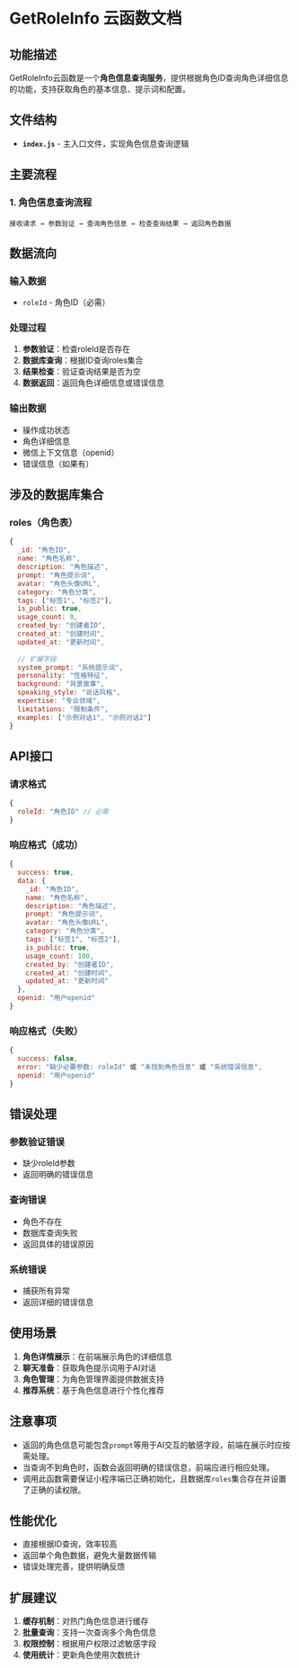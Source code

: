 # GetRoleInfo 云函数文档

## 功能描述

GetRoleInfo云函数是一个**角色信息查询服务**，提供根据角色ID查询角色详细信息的功能，支持获取角色的基本信息、提示词和配置。

## 文件结构

- **`index.js`** - 主入口文件，实现角色信息查询逻辑

## 主要流程

### 1. 角色信息查询流程
```
接收请求 → 参数验证 → 查询角色信息 → 检查查询结果 → 返回角色数据
```

## 数据流向

### 输入数据
- `roleId` - 角色ID（必需）

### 处理过程
1. **参数验证**：检查roleId是否存在
2. **数据库查询**：根据ID查询roles集合
3. **结果检查**：验证查询结果是否为空
4. **数据返回**：返回角色详细信息或错误信息

### 输出数据
- 操作成功状态
- 角色详细信息
- 微信上下文信息（openid）
- 错误信息（如果有）

## 涉及的数据库集合

### roles（角色表）
```javascript
{
  _id: "角色ID",
  name: "角色名称",
  description: "角色描述",
  prompt: "角色提示词",
  avatar: "角色头像URL",
  category: "角色分类",
  tags: ["标签1", "标签2"],
  is_public: true,
  usage_count: 0,
  created_by: "创建者ID",
  created_at: "创建时间",
  updated_at: "更新时间",
  
  // 扩展字段
  system_prompt: "系统提示词",
  personality: "性格特征",
  background: "背景故事",
  speaking_style: "说话风格",
  expertise: "专业领域",
  limitations: "限制条件",
  examples: ["示例对话1", "示例对话2"]
}
```

## API接口

### 请求格式
```javascript
{
  roleId: "角色ID" // 必需
}
```

### 响应格式（成功）
```javascript
{
  success: true,
  data: {
    _id: "角色ID",
    name: "角色名称",
    description: "角色描述",
    prompt: "角色提示词",
    avatar: "角色头像URL",
    category: "角色分类",
    tags: ["标签1", "标签2"],
    is_public: true,
    usage_count: 100,
    created_by: "创建者ID",
    created_at: "创建时间",
    updated_at: "更新时间"
  },
  openid: "用户openid"
}
```

### 响应格式（失败）
```javascript
{
  success: false,
  error: "缺少必要参数: roleId" 或 "未找到角色信息" 或 "系统错误信息",
  openid: "用户openid"
}
```

## 错误处理

### 参数验证错误
- 缺少roleId参数
- 返回明确的错误信息

### 查询错误
- 角色不存在
- 数据库查询失败
- 返回具体的错误原因

### 系统错误
- 捕获所有异常
- 返回详细的错误信息

## 使用场景

1. **角色详情展示**：在前端展示角色的详细信息
2. **聊天准备**：获取角色提示词用于AI对话
3. **角色管理**：为角色管理界面提供数据支持
4. **推荐系统**：基于角色信息进行个性化推荐

## 注意事项

- 返回的角色信息可能包含`prompt`等用于AI交互的敏感字段，前端在展示时应按需处理。
- 当查询不到角色时，函数会返回明确的错误信息，前端应进行相应处理。
- 调用此函数需要保证小程序端已正确初始化，且数据库`roles`集合存在并设置了正确的读权限。

## 性能优化

- 直接根据ID查询，效率较高
- 返回单个角色数据，避免大量数据传输
- 错误处理完善，提供明确反馈

## 扩展建议

1. **缓存机制**：对热门角色信息进行缓存
2. **批量查询**：支持一次查询多个角色信息
3. **权限控制**：根据用户权限过滤敏感字段
4. **使用统计**：更新角色使用次数统计